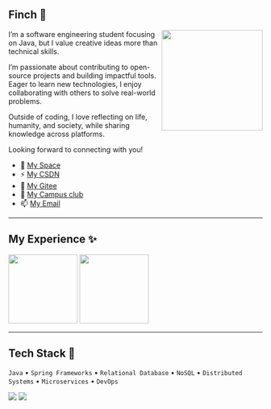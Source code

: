 ## Finch 👋

<a href="#"><img align="right" src="https://github.com/isPainting/isPainting/raw/main/images/banner.gif" width="200px" height="200px" /></a>

I’m a software engineering student focusing on Java, but I value creative ideas more than technical skills.

I’m passionate about contributing to open-source projects and building impactful tools. Eager to learn new technologies, I enjoy collaborating with others to solve real-world problems.

Outside of coding, I love reflecting on life, humanity, and society, while sharing knowledge across platforms. 

Looking forward to connecting with you!


- 🔭 <a href="http://47.94.183.162">My Space</a>
- ⚡ <a href="https://blog.csdn.net/weixin_73195042">My CSDN</a>
- 🌱 <a href="https://gitee.com/fu-shenqi">My Gitee</a>
- 👯 <a href="https://osc.tsguas.cn/">My Campus club</a>
- 📫 <a href="mailto:1418875140@qq.com">My Email</a>

---

## My Experience ✨

<img align="" height="137px" src="https://github-readme-stats.vercel.app/api?username=finch04&hide_title=true&hide_border=true&show_icons=true&include_all_commits=true&line_height=21&bg_color=0,EC6C6C,FFD479,FFFC79,73FA79&theme=graywhite&locale=cn" />
<img align="" height="137px" src="https://github-readme-stats.vercel.app/api/top-langs/?username=finch04&hide_title=true&hide_border=true&layout=compact&bg_color=0,73FA79,73FDFF,D783FF&theme=graywhite&locale=cn" />

---

## Tech Stack 🔧

`Java` • `Spring Frameworks` • `Relational Database` • `NoSQL` • `Distributed Systems` • `Microservices` • `DevOps`


<a href="https://github.com/finch04" alt="https://github.com/isPainting"><img src="https://img.shields.io/static/v1?style=for-the-badge&label=CREATED%20BY&message=Finch&color=000000"></a>
<a href="https://github.com/finch04" alt="https://github.com/isPainting/isPainting/"><img src="https://img.shields.io/static/v1?style=for-the-badge&label=LICENSE&message=MIT&color=000000"></a>
